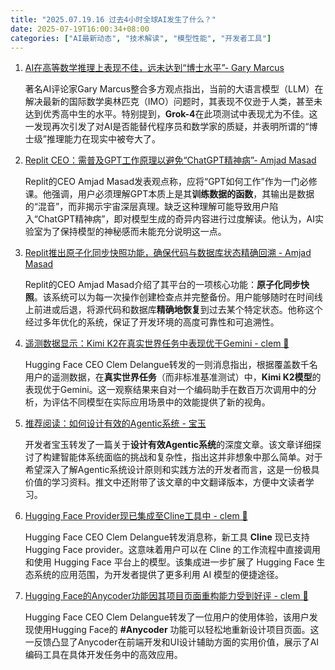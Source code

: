 ```yaml
---
title: "2025.07.19.16 过去4小时全球AI发生了什么？"
date: 2025-07-19T16:00:34+08:00
categories: ["AI最新动态", "技术解读", "模型性能", "开发者工具"]
---
```


1. [AI在高等数学推理上表现不佳，远未达到“博士水平”- Gary Marcus](https://x.com/GaryMarcus/status/1946457004115136544)

   著名AI评论家Gary Marcus整合多方观点指出，当前的大语言模型（LLM）在解决最新的国际数学奥林匹克（IMO）问题时，其表现不仅逊于人类，甚至未达到优秀高中生的水平。特别提到，**Grok-4**在此项测试中表现尤为不佳。这一发现再次引发了对AI是否能替代程序员和数学家的质疑，并表明所谓的“博士级”推理能力在现实中被夸大了。


2. [Replit CEO：需普及GPT工作原理以避免“ChatGPT精神病”- Amjad Masad](https://x.com/amasad/status/1946447245307752956)

   Replit的CEO Amjad Masad发表观点称，应将“GPT如何工作”作为一门必修课。他强调，用户必须理解GPT本质上是其**训练数据的函数**，其输出是数据的“混音”，而非揭示宇宙深层真理。缺乏这种理解可能导致用户陷入“ChatGPT精神病”，即对模型生成的奇异内容进行过度解读。他认为，AI实验室为了保持模型的神秘感而未能充分说明这一点。


3. [Replit推出原子化同步快照功能，确保代码与数据库状态精确回溯 - Amjad Masad](https://x.com/amasad/status/1946441443599593934)

   Replit的CEO Amjad Masad介绍了其平台的一项核心功能：**原子化同步快照**。该系统可以为每一次操作创建检查点并完整备份。用户能够随时在时间线上前进或后退，将源代码和数据库**精确地恢复**到过去某个特定状态。他称这个经过多年优化的系统，保证了开发环境的高度可靠性和可追溯性。


4. [遥测数据显示：Kimi K2在真实世界任务中表现优于Gemini - clem 🤗](https://x.com/ClementDelangue/status/1946421027837276393)

   Hugging Face CEO Clem Delangue转发的一则消息指出，根据覆盖数千名用户的遥测数据，在**真实世界任务**（而非标准基准测试）中，**Kimi K2模型**的表现优于Gemini。这一观察结果来自对一个编码助手在数百万次调用中的分析，为评估不同模型在实际应用场景中的效能提供了新的视角。


5. [推荐阅读：如何设计有效的Agentic系统 - 宝玉](https://x.com/dotey/status/1946422016497623295)

   开发者宝玉转发了一篇关于**设计有效Agentic系统**的深度文章。该文章详细探讨了构建智能体系统面临的挑战和复杂性，指出这并非想象中那么简单。对于希望深入了解Agentic系统设计原则和实践方法的开发者而言，这是一份极具价值的学习资料。推文中还附带了该文章的中文翻译版本，方便中文读者学习。


6. [Hugging Face Provider现已集成至Cline工具中 - clem 🤗](https://x.com/ClementDelangue/status/1946421878677016766)

   Hugging Face CEO Clem Delangue转发消息称，新工具 **Cline** 现已支持 Hugging Face provider。这意味着用户可以在 Cline 的工作流程中直接调用和使用 Hugging Face 平台上的模型。该集成进一步扩展了 Hugging Face 生态系统的应用范围，为开发者提供了更多利用 AI 模型的便捷途径。


7. [Hugging Face的Anycoder功能因其项目页面重构能力受到好评 - clem 🤗](https://x.com/ClementDelangue/status/1946420526454358321)

   Hugging Face CEO Clem Delangue转发了一位用户的使用体验，该用户发现使用Hugging Face的 **#Anycoder** 功能可以轻松地重新设计项目页面。这一反馈凸显了Anycoder在前端开发和UI设计辅助方面的实用价值，展示了AI编码工具在具体开发任务中的高效应用。